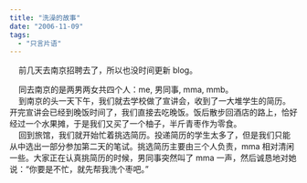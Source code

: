 ```yaml
---
title: "洗澡的故事"
date: "2006-11-09"
tags: 
  - "只言片语"
---
```


    前几天去南京招聘去了，所以也没时间更新 blog。

    同去南京的是两男两女共四个人：me, 男同事, mma, mmb。  
    到南京的头一天下午，我们就去学校做了宣讲会，收到了一大堆学生的简历。开完宣讲会已经到晚饭时间了，我们直接去吃晚饭。饭后散步回酒店的路上，恰好经过一个水果摊，于是我们又买了一个柚子，半斤青枣作为零食。  
    回到旅馆，我们就开始忙着挑选简历。投递简历的学生太多了，但是我们只能从中选出一部分参加第二天的笔试。挑选简历主要由三个人负责，mma 相对清闲一些。大家正在认真挑简历的时候，男同事突然叫了 mma 一声，然后诚恳地对她说：“你要是不忙，就先帮我洗个枣吧。”
